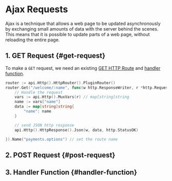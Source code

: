 # Ajax Requests
Ajax is a technique that allows a web page to be updated asynchronously by exchanging small amounts of data with the server behind the scenes. This means that it is possible to update parts of a web page, without reloading the entire page.

## 1. GET Request {#get-request}
To make a `GET` request, we need an existing [GET HTTP Route](../api/http-router-api.md#get) and [handler function](#handler-function).

```go
router := api.Http().HttpRouter().PluginRouter()
router.Get("/welcome/:name", func(w http.ResponseWriter, r *http.Request) {
    // Handle the request
    vars := api.Http().MuxVars(r) // map[string]string
    name := vars["name"]
    data := map[string]string{
        "name": name
    }

    // send JSON http response
    api.Http().HttpResponse().Json(w, data, http.StatusOK)

}).Name("payments.options") // set the route name
```

## 2. POST Request {#post-request}

## 3. Handler Function {#handler-function}


